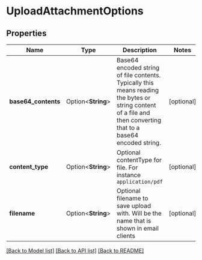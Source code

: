 # UploadAttachmentOptions

## Properties

Name | Type | Description | Notes
------------ | ------------- | ------------- | -------------
**base64_contents** | Option<**String**> | Base64 encoded string of file contents. Typically this means reading the bytes or string content of a file and then converting that to a base64 encoded string. | [optional]
**content_type** | Option<**String**> | Optional contentType for file. For instance `application/pdf` | [optional]
**filename** | Option<**String**> | Optional filename to save upload with. Will be the name that is shown in email clients | [optional]

[[Back to Model list]](../README.md#documentation-for-models) [[Back to API list]](../README.md#documentation-for-api-endpoints) [[Back to README]](../README.md)


